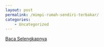 ```yaml
---
layout: post
permalink: /mimpi-rumah-sendiri-terbakar/
categories:
    - Uncategorized
---
```


[Baca Selengkapnya](/04)